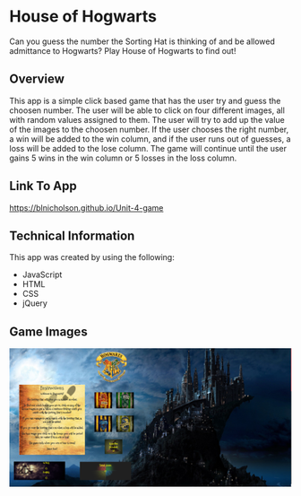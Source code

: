 # **House of Hogwarts**
Can you guess the number the Sorting Hat is thinking of and be allowed admittance to Hogwarts?  Play House of Hogwarts to find out!
## **Overview**
This app is a simple click based game that has the user try and guess the choosen number.  The user will be able to click on four different images, all with random values assigned to them.  The user will try to add up the value of the images to the choosen number. If the user chooses the right number, a win will be added to the win column, and if the user runs out of guesses, a loss will be added to the lose column.  The game will continue until the user gains 5 wins in the win column or 5 losses in the loss column.  

## **Link To App**
https://blnicholson.github.io/Unit-4-game
## **Technical Information**
This app was created by using the following:

* JavaScript
* HTML
* CSS
* jQuery
## **Game Images**
![Alt text](assets/images/HogWarts1.PNG)


